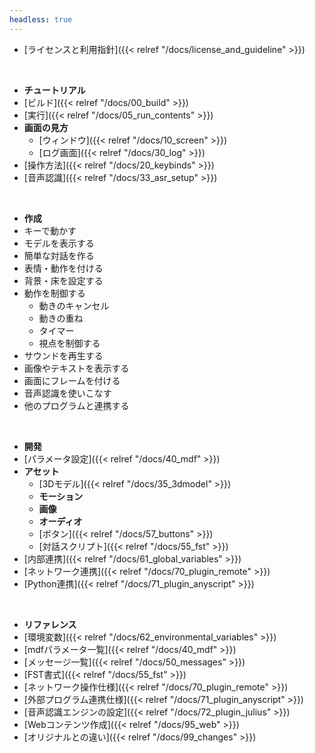 ```yaml
---
headless: true
---
```


- [ライセンスと利用指針]({{< relref "/docs/license_and_guideline" >}})
<br />

- **チュートリアル**
- [ビルド]({{< relref "/docs/00_build" >}})
- [実行]({{< relref "/docs/05_run_contents" >}})
- **画面の見方**
  - [ウィンドウ]({{< relref "/docs/10_screen" >}})
  - [ログ画面]({{< relref "/docs/30_log" >}})
- [操作方法]({{< relref "/docs/20_keybinds" >}})
- [音声認識]({{< relref "/docs/33_asr_setup" >}})
<br />

- **作成**
- キーで動かす
- モデルを表示する
- 簡単な対話を作る
- 表情・動作を付ける
- 背景・床を設定する
- 動作を制御する
  - 動きのキャンセル
  - 動きの重ね
  - タイマー
  - 視点を制御する
- サウンドを再生する
- 画像やテキストを表示する
- 画面にフレームを付ける
- 音声認識を使いこなす
- 他のプログラムと連携する
<br />

- **開発**
- [パラメータ設定]({{< relref "/docs/40_mdf" >}})
- **アセット**
  - [3Dモデル]({{< relref "/docs/35_3dmodel" >}})
  - **モーション**
  - **画像**
  - **オーディオ**
  - [ボタン]({{< relref "/docs/57_buttons" >}})
  - [対話スクリプト]({{< relref "/docs/55_fst" >}})
- [内部連携]({{< relref "/docs/61_global_variables" >}})
- [ネットワーク連携]({{< relref "/docs/70_plugin_remote" >}})
- [Python連携]({{< relref "/docs/71_plugin_anyscript" >}})
<br />

- **リファレンス**
- [環境変数]({{< relref "/docs/62_environmental_variables" >}})
- [mdfパラメータ一覧]({{< relref "/docs/40_mdf" >}})
- [メッセージ一覧]({{< relref "/docs/50_messages" >}})
- [FST書式]({{< relref "/docs/55_fst" >}})
- [ネットワーク操作仕様]({{< relref "/docs/70_plugin_remote" >}})
- [外部プログラム連携仕様]({{< relref "/docs/71_plugin_anyscript" >}})
- [音声認識エンジンの設定]({{< relref "/docs/72_plugin_julius" >}})
- [Webコンテンツ作成]({{< relref "/docs/95_web" >}})
- [オリジナルとの違い]({{< relref "/docs/99_changes" >}})
<br />
